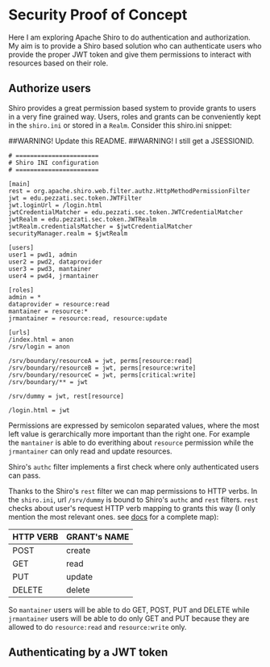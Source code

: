 # Security Proof of Concept
Here I am exploring Apache Shiro to do authentication and authorization. My aim is to provide a Shiro based solution who can authenticate users who provide the proper JWT token and give them permissions to interact with resources based on their role.

## Authorize users
Shiro provides a great permission based system to provide grants to users in a very fine grained way. Users, roles and grants can be conveniently kept in the `shiro.ini` or stored in a `Realm`. Consider this shiro.ini snippet:

##WARNING! Update this README.
##WARNING! I still get a JSESSIONID.


```
# =======================
# Shiro INI configuration
# =======================

[main]
rest = org.apache.shiro.web.filter.authz.HttpMethodPermissionFilter
jwt = edu.pezzati.sec.token.JWTFilter
jwt.loginUrl = /login.html
jwtCredentialMatcher = edu.pezzati.sec.token.JWTCredentialMatcher
jwtRealm = edu.pezzati.sec.token.JWTRealm
jwtRealm.credentialsMatcher = $jwtCredentialMatcher
securityManager.realm = $jwtRealm

[users]
user1 = pwd1, admin
user2 = pwd2, dataprovider
user3 = pwd3, mantainer
user4 = pwd4, jrmantainer

[roles]
admin = *
dataprovider = resource:read
mantainer = resource:*
jrmantainer = resource:read, resource:update

[urls]
/index.html = anon
/srv/login = anon

/srv/boundary/resourceA = jwt, perms[resource:read]
/srv/boundary/resourceB = jwt, perms[resource:write]
/srv/boundary/resourceC = jwt, perms[critical:write]
/srv/boundary/** = jwt

/srv/dummy = jwt, rest[resource]

/login.html = jwt
```

Permissions are expressed by semicolon separated values, where the most left value is gerarchically more important than the right one. For example the `mantainer` is able to do everithing about `resource` permission while the `jrmantainer` can only read and update resources.

Shiro's `authc` filter implements a first check where only authenticated users can pass.

Thanks to the Shiro's `rest` filter we can map permissions to HTTP verbs. In the `shiro.ini`, url `/srv/dummy` is bound to Shiro's `authc` and `rest` filters. `rest` checks about user's request HTTP verb mapping to grants this way (I only mention the most relevant ones. see [docs](https://shiro.apache.org/static/1.3.2/apidocs/org/apache/shiro/web/filter/authz/HttpMethodPermissionFilter.html) for a complete map):

| HTTP VERB | GRANT's NAME |
|:----------|:-------------|
| POST      | create       |
| GET       | read         |
| PUT       | update       |
| DELETE    | delete       |

So `mantainer` users will be able to do GET, POST, PUT and DELETE while `jrmantainer` users will be able to do only GET and PUT because they are allowed to do `resource:read` and `resource:write` only.

## Authenticating by a JWT token

